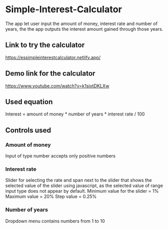 # Simple-Interest-Calculator
The app let user input the amount of money, interest rate and number of years, the the app outputs the interest amount gained through those years.

## Link to try the calculator
https://essimpleinterestcalculator.netlify.app/

## Demo link for the calculator
https://www.youtube.com/watch?v=k1sixtDKLXw

## Used equation
Interest = amount of money * number of years * interest rate / 100

## Controls used
### Amount of money
Input of type number accepts only positive numbers
### Interest rate
Slider for selecting the rate and span next to the slider that shows the selected value of the slider using javascript, as the selected value of range input type does not appear by default.
Minimum value for the slider = 1%
Maximum value = 20%
Step value = 0.25%
### Number of years
Dropdown menu contains numbers from 1 to 10
